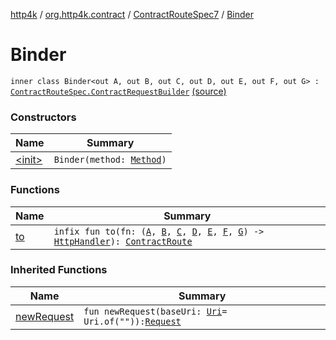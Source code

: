 [http4k](../../../index.md) / [org.http4k.contract](../../index.md) / [ContractRouteSpec7](../index.md) / [Binder](./index.md)

# Binder

`inner class Binder<out A, out B, out C, out D, out E, out F, out G> : `[`ContractRouteSpec.ContractRequestBuilder`](../../-contract-route-spec/-contract-request-builder/index.md) [(source)](https://github.com/http4k/http4k/blob/master/http4k-contract/src/main/kotlin/org/http4k/contract/routeSpec.kt#L133)

### Constructors

| Name | Summary |
|---|---|
| [&lt;init&gt;](-init-.md) | `Binder(method: `[`Method`](../../../org.http4k.core/-method/index.md)`)` |

### Functions

| Name | Summary |
|---|---|
| [to](to.md) | `infix fun to(fn: (`[`A`](index.md#A)`, `[`B`](index.md#B)`, `[`C`](index.md#C)`, `[`D`](index.md#D)`, `[`E`](index.md#E)`, `[`F`](index.md#F)`, `[`G`](index.md#G)`) -> `[`HttpHandler`](../../../org.http4k.core/-http-handler.md)`): `[`ContractRoute`](../../-contract-route/index.md) |

### Inherited Functions

| Name | Summary |
|---|---|
| [newRequest](../../-contract-route-spec/-contract-request-builder/new-request.md) | `fun newRequest(baseUri: `[`Uri`](../../../org.http4k.core/-uri/index.md)` = Uri.of("")): `[`Request`](../../../org.http4k.core/-request/index.md) |
